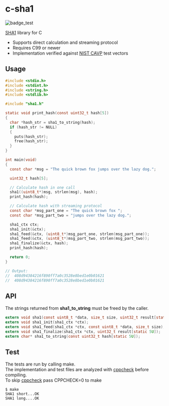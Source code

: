 # c-sha1
![badge_test](https://github.com/fre-ros/c-sha1/actions/workflows/run_tests.yml/badge.svg)

[SHA1](https://en.wikipedia.org/wiki/SHA-1) library for C

- Supports direct calculation and streaming protocol
- Requires C99 or newer
- Implementation verified against [NIST CAVP](https://csrc.nist.gov/Projects/Cryptographic-Algorithm-Validation-Program/Secure-Hashing) test vectors

## Usage
```c
#include <stdio.h>
#include <stdint.h>
#include <string.h>
#include <stdlib.h>

#include "sha1.h"

static void print_hash(const uint32_t hash[5])
{
  char *hash_str = sha1_to_string(hash);
  if (hash_str != NULL)
  {
    puts(hash_str);
    free(hash_str);
  }
}

int main(void)
{
  const char *msg = "The quick brown fox jumps over the lazy dog.";

  uint32_t hash[5];

  // Calculate hash in one call
  sha1((uint8_t*)msg, strlen(msg), hash);
  print_hash(hash);

  // Calculate hash with streaming protocol
  const char *msg_part_one = "The quick brown fox ";
  const char *msg_part_two = "jumps over the lazy dog.";

  sha1_ctx ctx;
  sha1_init(&ctx);
  sha1_feed(&ctx, (uint8_t*)msg_part_one, strlen(msg_part_one));
  sha1_feed(&ctx, (uint8_t*)msg_part_two, strlen(msg_part_two));
  sha1_finalize(&ctx, hash);
  print_hash(hash);

  return 0;
}

// Output:
//  408d94384216f890ff7a0c3528e8bed1e0b01621
//  408d94384216f890ff7a0c3528e8bed1e0b01621
```

## API
The strings returned from **sha1_to_string** must be freed by the caller.
```c
extern void sha1(const uint8_t *data, size_t size, uint32_t result[static 5U]);
extern void sha1_init(sha1_ctx *ctx);
extern void sha1_feed(sha1_ctx *ctx, const uint8_t *data, size_t size);
extern void sha1_finalize(sha1_ctx *ctx, uint32_t result[static 5U]);
extern char* sha1_to_string(const uint32_t hash[static 5U]);
```

## Test
The tests are run by calling make.
<br>The implementation and test files are analyzed with [cppcheck](https://github.com/danmar/cppcheck) before compiling.
<br>To skip [cppcheck](https://github.com/danmar/cppcheck) pass CPPCHECK=0 to make

```shell
$ make
SHA1 short...OK
SHA1 long....OK
```

